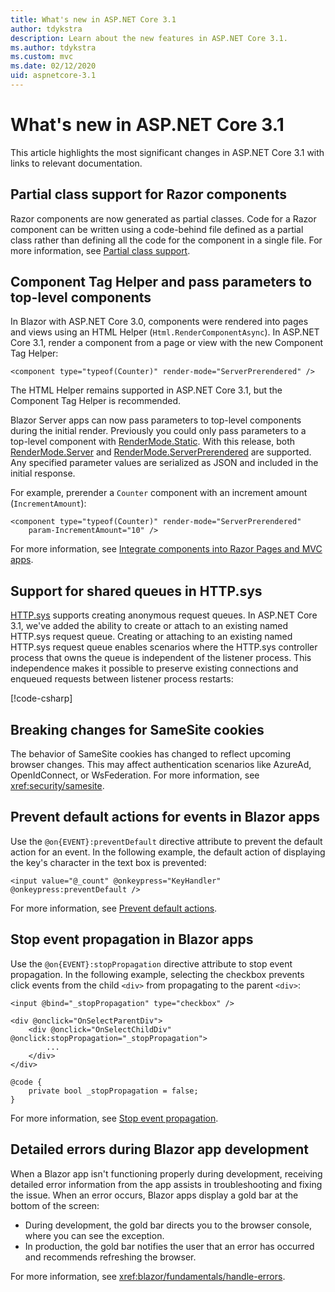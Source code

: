 ```yaml
---
title: What's new in ASP.NET Core 3.1
author: tdykstra
description: Learn about the new features in ASP.NET Core 3.1.
ms.author: tdykstra
ms.custom: mvc
ms.date: 02/12/2020
uid: aspnetcore-3.1
---
```

# What's new in ASP.NET Core 3.1

This article highlights the most significant changes in ASP.NET Core 3.1 with links to relevant documentation.

## Partial class support for Razor components

Razor components are now generated as partial classes. Code for a Razor component can be written using a code-behind file defined as a partial class rather than defining all the code for the component in a single file. For more information, see [Partial class support](xref:blazor/components/index#partial-class-support).

## Component Tag Helper and pass parameters to top-level components

In Blazor with ASP.NET Core 3.0, components were rendered into pages and views using an HTML Helper (`Html.RenderComponentAsync`). In ASP.NET Core 3.1, render a component from a page or view with the new Component Tag Helper:

```cshtml
<component type="typeof(Counter)" render-mode="ServerPrerendered" />
```

The HTML Helper remains supported in ASP.NET Core 3.1, but the Component Tag Helper is recommended.

Blazor Server apps can now pass parameters to top-level components during the initial render. Previously you could only pass parameters to a top-level component with [RenderMode.Static](xref:Microsoft.AspNetCore.Mvc.Rendering.RenderMode.Static). With this release, both [RenderMode.Server](xref:Microsoft.AspNetCore.Mvc.Rendering.RenderMode.Server) and [RenderMode.ServerPrerendered](xref:Microsoft.AspNetCore.Mvc.Rendering.RenderMode.ServerPrerendered) are supported. Any specified parameter values are serialized as JSON and included in the initial response.

For example, prerender a `Counter` component with an increment amount (`IncrementAmount`):

```cshtml
<component type="typeof(Counter)" render-mode="ServerPrerendered" 
    param-IncrementAmount="10" />
```

For more information, see [Integrate components into Razor Pages and MVC apps](xref:blazor/components/integration?view=aspnetcore-3.1&preserve-view=true).

## Support for shared queues in HTTP.sys

[HTTP.sys](xref:fundamentals/servers/httpsys) supports creating anonymous request queues. In ASP.NET Core 3.1, we've added the ability to create or attach to an existing named HTTP.sys request queue. Creating or attaching to an existing named HTTP.sys request queue enables scenarios where the HTTP.sys controller process that owns the queue is independent of the listener process. This independence makes it possible to preserve existing connections and enqueued requests between listener process restarts:

[!code-csharp[](sample/Program.cs?name=snippet)]

## Breaking changes for SameSite cookies

The behavior of SameSite cookies has changed to reflect upcoming browser changes. This may affect authentication scenarios like AzureAd, OpenIdConnect, or WsFederation. For more information, see <xref:security/samesite>.

## Prevent default actions for events in Blazor apps

Use the `@on{EVENT}:preventDefault` directive attribute to prevent the default action for an event. In the following example, the default action of displaying the key's character in the text box is prevented:

```razor
<input value="@_count" @onkeypress="KeyHandler" @onkeypress:preventDefault />
```

For more information, see [Prevent default actions](xref:blazor/components/event-handling#prevent-default-actions).

## Stop event propagation in Blazor apps

Use the `@on{EVENT}:stopPropagation` directive attribute to stop event propagation. In the following example, selecting the checkbox prevents click events from the child `<div>` from propagating to the parent `<div>`:

```razor
<input @bind="_stopPropagation" type="checkbox" />

<div @onclick="OnSelectParentDiv">
    <div @onclick="OnSelectChildDiv" @onclick:stopPropagation="_stopPropagation">
        ...
    </div>
</div>

@code {
    private bool _stopPropagation = false;
}
```

For more information, see [Stop event propagation](xref:blazor/components/event-handling#stop-event-propagation).

## Detailed errors during Blazor app development

When a Blazor app isn't functioning properly during development, receiving detailed error information from the app assists in troubleshooting and fixing the issue. When an error occurs, Blazor apps display a gold bar at the bottom of the screen:

* During development, the gold bar directs you to the browser console, where you can see the exception.
* In production, the gold bar notifies the user that an error has occurred and recommends refreshing the browser.

For more information, see <xref:blazor/fundamentals/handle-errors>.
